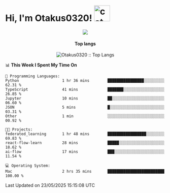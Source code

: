 <h1> Hi, I'm Otakus0320! <img src="https://media.giphy.com/media/mGcNjsfWAjY5AEZNw6/giphy.gif" width="50" alt="cat"></h1>

<p align="center"><a href="https://wakatime.com/@044d69d0-1253-4f60-96b6-5d19a0f9dde5"><img src="https://wakatime.com/badge/user/044d69d0-1253-4f60-96b6-5d19a0f9dde5.svg" /></a></p>

<h4 align="center">Top langs</h4>

<p align="center"><img src="https://github-readme-stats.vercel.app/api/top-langs/?username=Otakus0320&langs_count=10&theme=tokyonight&layout=compact&timestamp={{random_number}}" alt="Otakus0320 :: Top Langs" /></p>

<!--START_SECTION:waka-->
📊 **This Week I Spent My Time On** 

```text
💬 Programming Languages: 
Python                   1 hr 36 mins        ████████████████░░░░░░░░░   62.31 % 
TypeScript               41 mins             ███████░░░░░░░░░░░░░░░░░░   26.85 % 
Jupyter                  10 mins             ██░░░░░░░░░░░░░░░░░░░░░░░   06.60 % 
JSON                     5 mins              █░░░░░░░░░░░░░░░░░░░░░░░░   03.31 % 
Other                    1 min               ░░░░░░░░░░░░░░░░░░░░░░░░░   00.92 % 

🐱‍💻 Projects: 
federated_learning       1 hr 48 mins        █████████████████░░░░░░░░   69.83 % 
react-flow-learn         28 mins             █████░░░░░░░░░░░░░░░░░░░░   18.62 % 
ai-flow                  17 mins             ███░░░░░░░░░░░░░░░░░░░░░░   11.54 % 

💻 Operating System: 
Mac                      2 hrs 35 mins       █████████████████████████   100.00 % 
```


 Last Updated on 23/05/2025 15:15:08 UTC
<!--END_SECTION:waka-->
